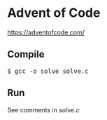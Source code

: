 # Advent of Code
https://adventofcode.com/

## Compile
<pre>$ gcc -o solve solve.c</pre>

## Run
See comments in *solve.c*
